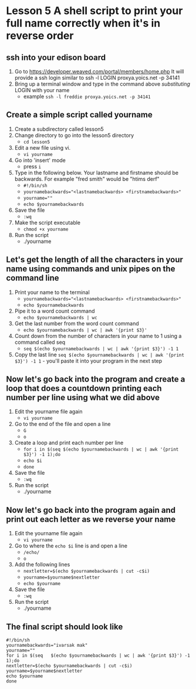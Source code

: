 # Lesson 5 A shell script to print your full name correctly when it's in reverse order

## ssh into your edison board
1. Go to https://developer.weaved.com/portal/members/home.php
It will provide a ssh login similar to
ssh -l LOGIN proxya.yoics.net -p 34141
2. Bring up a terminal window and type in the command above *substituting* LOGIN with your name
   * example `ssh -l freddie proxya.yoics.net -p 34141`

## Create a simple script called yourname
1. Create a subdirectory called lesson5
2. Change directory to go into the lesson5 directory
   * `cd lesson5`
3. Edit a new file using vi. 
   * `vi yourname`
4. Go into 'insert' mode 
   * press `i`
5. Type in the following below. Your lastname and firstname should be backwards. For example "fred smith" would be "htims derf"
   * `#!/bin/sh`
   * `yournamebackwards="<lastnamebackwards> <firstnamebackwards>"`
   * `yourname=""`
   * `echo $yournamebackwards`
6. Save the file 
   * `:wq`
7. Make the script executable
   * `chmod +x yourname`
8. Run the script
   * ./yourname

## Let's get the length of all the characters in your name using commands and unix pipes on the command line
1. Print your name to the terminal
   * `yournamebackwards="<lastnamebackwards> <firstnamebackwards>"`
   * `echo $yournamebackwards`
2. Pipe it to a word count command
   * `echo $yournamebackwards | wc`
3. Get the last number from the word count command
   * `echo $yournamebackwards | wc | awk '{print $3}'`
4. Count down from the number of characters in your name to 1 using a command called seq
   * `seq $(echo $yournamebackwards | wc | awk '{print $3}') -1 1`
5. Copy the last line `seq $(echo $yournamebackwards | wc | awk '{print $3}') -1 1` - you'll paste it into your program in the next step

## Now let's go back into the program and create a loop that does a countdown printing each number per line using what we did above
1. Edit the yourname file again
   * `vi yourname`
2. Go to the end of the file and open a line
   * `G`
   * `o`
3. Create a loop and print each number per line
   * `for i in $(seq $(echo $yournamebackwards | wc | awk '{print $3}') -1 1);do`
   * `echo $i`
   * `done`
4. Save the file 
   * `:wq`
5. Run the script
   * ./yourname

## Now let's go back into the program again and print out each letter as we reverse your name
1. Edit the yourname file again
   * `vi yourname`
2. Go to where the `echo $i` line is and open a line
   * `/echo/`
   * `o`
3. Add the following lines
   * `nextletter=$(echo $yournamebackwards | cut -c$i)`
   * `yourname=$yourname$nextletter`
   * `echo $yourname`
4. Save the file 
   * `:wq`
5. Run the script
   * ./yourname

## The final script should look like
```
#!/bin/sh
yournamebackwards="ivarsak mak"
yourname=""
for i in $(seq   $(echo $yournamebackwards | wc | awk '{print $3}') -1 1);do 
nextletter=$(echo $yournamebackwards | cut -c$i)
yourname=$yourname$nextletter
echo $yourname
done
```
 

